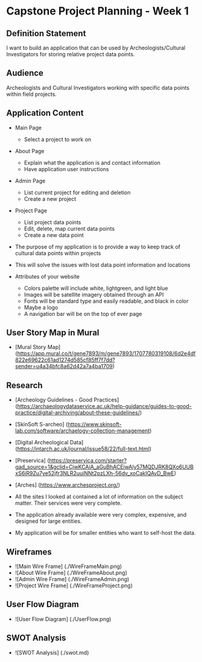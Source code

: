 # Capstone Project Planning - Week 1

## Definition Statement
I want to build an application that can be used by Archeologists/Cultural Investigators for storing relative project data points.

## Audience
Archeologists and Cultural Investigators working with specific data points within field projects.


## Application Content
  - Main Page
    - Select a project to work on
  - About Page
    - Explain what the application is and contact information
    - Have application user instructions
  - Admin Page
    - List current project for editing and deletion
    - Create a new project
  - Project Page
    - List project data points
    - Edit, delete, map current data points
    - Create a new data point

  - The purpose of my application is to provide a way to keep track of cultural data points within projects

  - This will solve the issues with lost data point information and locations

  - Attributes of your website
    - Colors palette will include white, lightgreen, and light blue
    - Images will be satellite imagery obtained through an API
    - Fonts will be standard type and easily readable, and black in color
    - Maybe a logo
    - A navigation bar will be on the top of ever page

## User Story Map in Mural
  - [Mural Story Map] (https://app.mural.co/t/gene7893/m/gene7893/1707780319108/6d2e4df822e69622c61ad1274d585cf85ff7f7dd?sender=u4a34bfc8a62d42a7a4ba1709)

## Research
  - [Archeology Guidelines - Good Practices] (https://archaeologydataservice.ac.uk/help-guidance/guides-to-good-practice/digital-archiving/about-these-guidelines/)
  - [SkinSoft S-archeo] (https://www.skinsoft-lab.com/software/archaelogy-collection-management)
  - [Digital Archeological Data] (https://intarch.ac.uk/journal/issue58/22/full-text.html)
  - [Preservica] (https://preservica.com/starter?gad_source=1&gclid=CjwKCAiA_aGuBhACEiwAly57MQDJRK8QXo6UUBxS6iR9Zu7ye52jfr3NLR2uuiNNt2pzLXh-56dv_xoCakIQAvD_BwE)
  - [Arches] (https://www.archesproject.org/)


  - All the sites I looked at contained a lot of information on the subject matter. Their services were very complete.
  - The application already available were very complex, expensive, and designed for large entities.
  - My application will be for smaller entities who want to self-host the data.

## Wireframes
- ![Main Wire Frame] (./WireFrameMain.png)
- ![About Wire Frame] (./WireFrameAbout.png)
- ![Admin Wire Frame] (./WireFrameAdmin.png)
- ![Project Wire Frame] (./WireFrameProject.png)

## User Flow Diagram
- ![User Flow Diagram] (./UserFlow.png)

## SWOT Analysis
- ![SWOT Analysis] (./swot.md)
